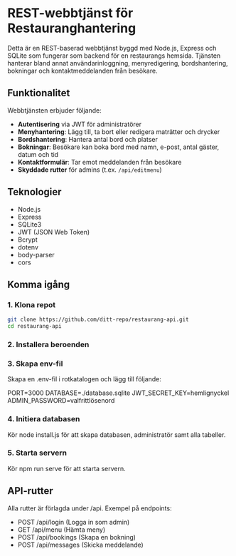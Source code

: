 # REST-webbtjänst för Restauranghantering

Detta är en REST-baserad webbtjänst byggd med Node.js, Express och SQLite som fungerar som backend för en restaurangs hemsida. Tjänsten hanterar bland annat användarinloggning, menyredigering, bordshantering, bokningar och kontaktmeddelanden från besökare.

## Funktionalitet

Webbtjänsten erbjuder följande:

- **Autentisering** via JWT för administratörer
- **Menyhantering**: Lägg till, ta bort eller redigera maträtter och drycker
- **Bordshantering**: Hantera antal bord och platser
- **Bokningar**: Besökare kan boka bord med namn, e-post, antal gäster, datum och tid
- **Kontaktformulär**: Tar emot meddelanden från besökare
- **Skyddade rutter** för admins (t.ex. `/api/editmenu`)

## Teknologier

- Node.js
- Express
- SQLite3
- JWT (JSON Web Token)
- Bcrypt
- dotenv
- body-parser
- cors

## Komma igång

### 1. Klona repot

```bash
git clone https://github.com/ditt-repo/restaurang-api.git
cd restaurang-api
```

### 2. Installera beroenden

### 3. Skapa env-fil

Skapa en .env-fil i rotkatalogen och lägg till följande:

PORT=3000
DATABASE=./database.sqlite
JWT_SECRET_KEY=hemlignyckel
ADMIN_PASSWORD=valfrittlösenord

### 4. Initiera databasen

Kör node install.js för att skapa databasen, administratör samt alla tabeller.

### 5. Starta servern

Kör npm run serve för att starta servern.

## API-rutter

Alla rutter är förlagda under /api. Exempel på endpoints:
* POST /api/login (Logga in som admin)
* GET /api/menu (Hämta meny)
* POST /api/bookings (Skapa en bokning)
* POST /api/messages (Skicka meddelande)

